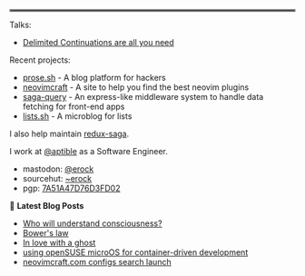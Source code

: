 <hr style="border:2px solid gray"> </hr>

Talks:

- [Delimited Continuations are all you need](https://youtu.be/uRbqLGj_6mI)

Recent projects:

- [prose.sh](https://prose.sh) - A blog platform for hackers
- [neovimcraft](https://neovimcraft.com) - A site to help you find the best
  neovim plugins
- [saga-query](https://github.com/redux-saga/saga-query) - An express-like
  middleware system to handle data fetching for front-end apps
- [lists.sh](https://lists.sh) - A microblog for lists

I also help maintain [redux-saga](https://github.com/redux-saga).

I work at [@aptible](https://aptible.com) as a Software Engineer.

- mastodon: [@erock](https://fosstodon.org/@erock)
- sourcehut: [~erock](https://git.sr.ht/~erock)
- pgp: [7A51A47D76D3FD02](https://erock.io/publickey.txt)

📕 **Latest Blog Posts**

<!-- BLOG-POST-LIST:START -->
- [Who will understand consciousness?](https://bower.sh/who-will-understand-consciousness)
- [Bower&#39;s law](https://bower.sh/bowers-law)
- [In love with a ghost](https://bower.sh/in-love-with-a-ghost)
- [using openSUSE microOS for container-driven development](https://bower.sh/opensuse-microos-container-dev)
- [neovimcraft.com configs search launch](https://bower.sh/neovimcraft-configs-search)
<!-- BLOG-POST-LIST:END -->
